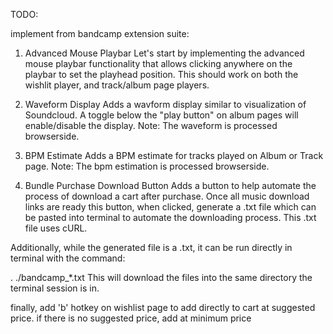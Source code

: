 TODO:

implement from bandcamp extension suite:

1. Advanced Mouse Playbar
Let's start by implementing the advanced mouse playbar functionality that allows clicking anywhere on the playbar to set the playhead position.  This should work on both the wishlit player, and track/album page players.

2. Waveform Display
Adds a wavform display similar to visualization of Soundcloud. A toggle below the "play button" on album pages will enable/disable the display. Note: The waveform is processed browserside.

3. BPM Estimate
Adds a BPM estimate for tracks played on Album or Track page. Note: The bpm estimation is processed browserside.

3. Bundle Purchase Download Button
Adds a button to help automate the process of download a cart after purchase. Once all music download links are ready this button, when clicked, generate a .txt file which can be pasted into terminal to automate the downloading process. This .txt file uses cURL.

Additionally, while the generated file is a .txt, it can be run directly in terminal with the command:

. ./bandcamp_*.txt
This will download the files into the same directory the terminal session is in.

finally,
add 'b' hotkey on wishlist page to add directly to cart at suggested price.  if there is no suggested price, add at minimum price